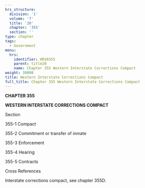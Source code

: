 ```yaml
---
hrs_structure:
  division: '1'
  volume: '7'
  title: '20'
  chapter: '355'
  section: ''
type: chapter
tags:
  - Government
menu:
  hrs:
    identifier: HRS0355
    parent: title20
    name: Chapter 355 Western Interstate Corrections Compact
weight: 38000
title: Western Interstate Corrections Compact
full_title: Chapter 355 Western Interstate Corrections Compact
---
```

**CHAPTER 355**

**WESTERN INTERSTATE CORRECTIONS COMPACT**

Section

355-1 Compact

355-2 Commitment or transfer of inmate

355-3 Enforcement

355-4 Hearing

355-5 Contracts

Cross References

Interstate corrections compact, see chapter 355D.